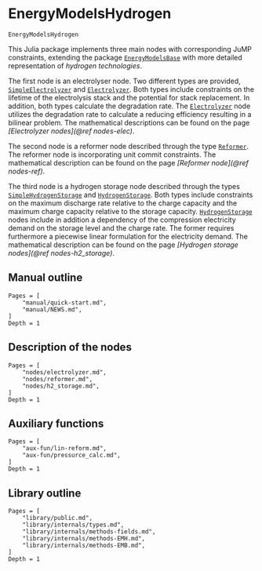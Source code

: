 # EnergyModelsHydrogen

```@docs
EnergyModelsHydrogen
```

This Julia package implements three main nodes with corresponding JuMP constraints, extending the package [`EnergyModelsBase`](https://energymodelsx.github.io/EnergyModelsBase.jl/) with more detailed representation of *hydrogen technologies*.

The first node is an electrolyser node.
Two different types are provided, [`SimpleElectrolyzer`](@ref) and [`Electrolyzer`](@ref).
Both types include constraints on the lifetime of the electrolysis stack and the potential for stack replacement.
In addition, both types calculate the degradation rate.
The [`Electrolyzer`](@ref) node utilizes the degradation rate to calculate a reducing efficiency resulting in a bilinear problem.
The mathematical descriptions can be found on the page *[Electrolyzer nodes](@ref nodes-elec)*.

The second node is a reformer node described through the type [`Reformer`](@ref).
The reformer node is incorporating unit commit constraints.
The mathematical description can be found on the page *[Reformer node](@ref nodes-ref)*.

The third node is a hydrogen storage node described through the types [`SimpleHydrogenStorage`](@ref) and [`HydrogenStorage`](@ref).
Both types include constraints on the maximum discharge rate relative to the charge capacity and the maximum charge capacity relative to the storage capacity.
[`HydrogenStorage`](@ref) nodes include in addition a dependency of the compression electricity demand on the storage level and the charge rate.
The former requires furthermore a piecewise linear formulation for the electricity demand.
The mathematical description can be found on the page *[Hydrogen storage nodes](@ref nodes-h2_storage)*.

## Manual outline

```@contents
Pages = [
    "manual/quick-start.md",
    "manual/NEWS.md",
]
Depth = 1
```

## Description of the nodes

```@contents
Pages = [
    "nodes/electrolyzer.md",
    "nodes/reformer.md",
    "nodes/h2_storage.md",
]
Depth = 1
```

## Auxiliary functions

```@contents
Pages = [
    "aux-fun/lin-reform.md",
    "aux-fun/pressurce_calc.md",
]
Depth = 1
```

## Library outline

```@contents
Pages = [
    "library/public.md",
    "library/internals/types.md",
    "library/internals/methods-fields.md",
    "library/internals/methods-EMH.md",
    "library/internals/methods-EMB.md",
]
Depth = 1
```
